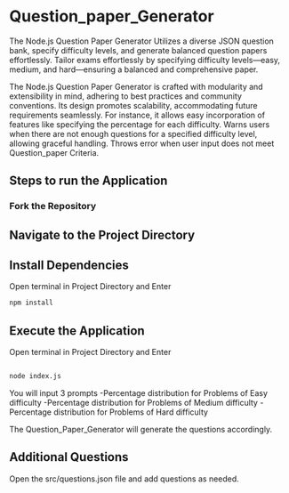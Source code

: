 # Question_paper_Generator

The Node.js Question Paper Generator Utilizes a diverse JSON question bank, specify difficulty levels, and generate balanced question papers effortlessly.
Tailor exams effortlessly by specifying difficulty levels—easy, medium, and hard—ensuring a balanced and comprehensive paper.

The Node.js Question Paper Generator is crafted with modularity and extensibility in mind, adhering to best practices and community conventions. Its design promotes scalability, accommodating future requirements seamlessly. For instance, it allows easy incorporation of features like specifying the percentage for each difficulty.
Warns users when there are not enough questions for a specified difficulty level, allowing graceful handling.
Throws error when user input does not meet Question_paper Criteria.

## Steps to run the Application

### Fork the Repository

## Navigate to the Project Directory

## Install Dependencies
Open terminal in Project Directory and Enter 
```bash
npm install
```

## Execute the Application
Open terminal in Project Directory and Enter 
```bash

node index.js
```

You will input 3 prompts
-Percentage distribution for Problems of Easy difficulty
-Percentage distribution for Problems of Medium difficulty
-Percentage distribution for Problems of Hard difficulty

The Question_Paper_Generator will generate the questions accordingly.

## Additional Questions
Open the src/questions.json file and add questions as needed.
